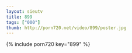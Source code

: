 ```yaml
--- 
layout: sieutv
title: 899
tags: ["000"]
thumb: http://porn720.net/video/899/poster.jpg
---
```

{% include porn720 key="899" %} 
